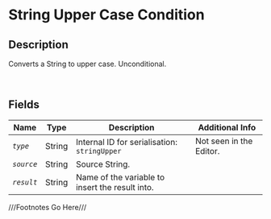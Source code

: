 String Upper Case Condition
============= 

## Description

Converts a String to upper case. Unconditional.

<br />

## Fields

| Name     | Type   | Description | Additional Info |
| -------- | ------ | ----------- | --------------- |
| *`type`* | String |      Internal ID for serialisation: `stringUpper`       |         Not seen in the Editor.        |
| *`source`* | String |      Source String.       |                 |
| *`result`* | String |      Name of the variable to insert the result into.     |                 |

///Footnotes Go Here///

[^-1]: Fields in *italics* are required for the Object to be valid.  
